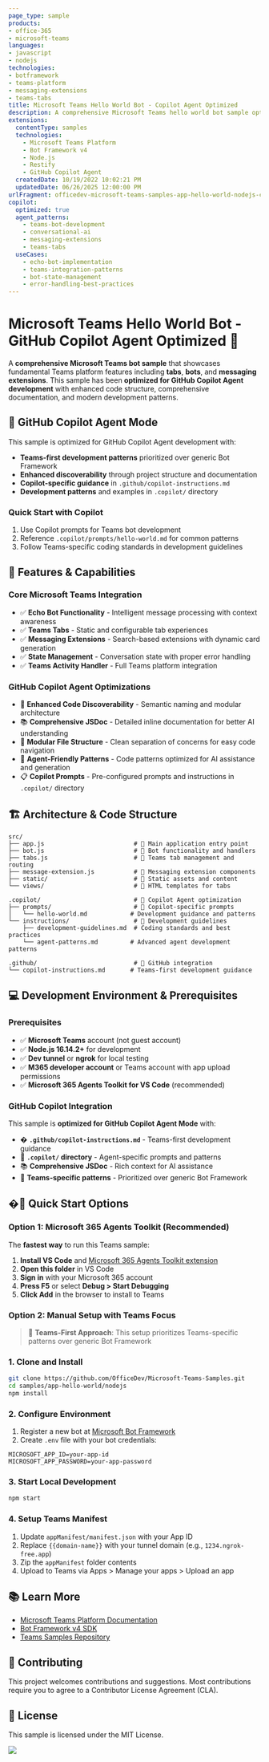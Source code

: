 ```yaml
---
page_type: sample
products:
- office-365
- microsoft-teams
languages:
- javascript
- nodejs
technologies:
- botframework
- teams-platform
- messaging-extensions
- teams-tabs
title: Microsoft Teams Hello World Bot - Copilot Agent Optimized
description: A comprehensive Microsoft Teams hello world bot sample optimized for GitHub Copilot Agent development, featuring advanced bot functionality, tabs, and messaging extensions with modern JavaScript patterns.
extensions:
  contentType: samples
  technologies:
    - Microsoft Teams Platform
    - Bot Framework v4
    - Node.js
    - Restify
    - GitHub Copilot Agent
  createdDate: 10/19/2022 10:02:21 PM
  updatedDate: 06/26/2025 12:00:00 PM
urlFragment: officedev-microsoft-teams-samples-app-hello-world-nodejs-copilot-optimized
copilot:
  optimized: true
  agent_patterns:
    - teams-bot-development
    - conversational-ai
    - messaging-extensions
    - teams-tabs
  useCases:
    - echo-bot-implementation
    - teams-integration-patterns
    - bot-state-management
    - error-handling-best-practices
---
```


# Microsoft Teams Hello World Bot - GitHub Copilot Agent Optimized 🤖

A **comprehensive Microsoft Teams bot sample** that showcases fundamental Teams platform features including **tabs**, **bots**, and **messaging extensions**. This sample has been **optimized for GitHub Copilot Agent development** with enhanced code structure, comprehensive documentation, and modern development patterns.

## 🤖 GitHub Copilot Agent Mode

This sample is optimized for GitHub Copilot Agent development with:

- **Teams-first development patterns** prioritized over generic Bot Framework
- **Enhanced discoverability** through project structure and documentation
- **Copilot-specific guidance** in `.github/copilot-instructions.md`
- **Development patterns** and examples in `.copilot/` directory

### Quick Start with Copilot
1. Use Copilot prompts for Teams bot development
2. Reference `.copilot/prompts/hello-world.md` for common patterns
3. Follow Teams-specific coding standards in development guidelines

## 🚀 Features & Capabilities

### Core Microsoft Teams Integration
- ✅ **Echo Bot Functionality** - Intelligent message processing with context awareness
- ✅ **Teams Tabs** - Static and configurable tab experiences  
- ✅ **Messaging Extensions** - Search-based extensions with dynamic card generation
- ✅ **State Management** - Conversation state with proper error handling
- ✅ **Teams Activity Handler** - Full Teams platform integration

### GitHub Copilot Agent Optimizations
- 🎯 **Enhanced Code Discoverability** - Semantic naming and modular architecture
- 📚 **Comprehensive JSDoc** - Detailed inline documentation for better AI understanding
- 🔧 **Modular File Structure** - Clean separation of concerns for easy code navigation
- 🤖 **Agent-Friendly Patterns** - Code patterns optimized for AI assistance and generation
- 📋 **Copilot Prompts** - Pre-configured prompts and instructions in `.copilot/` directory

## 🏗️ Architecture & Code Structure

```
src/
├── app.js                         # 🚀 Main application entry point
├── bot.js                         # 🤖 Bot functionality and handlers
├── tabs.js                        # 📑 Teams tab management and routing
├── message-extension.js           # 💬 Messaging extension components
├── static/                        # 🎨 Static assets and content
└── views/                         # 📄 HTML templates for tabs

.copilot/                          # 🧠 Copilot Agent optimization
├── prompts/                       # 📝 Copilot-specific prompts
│   └── hello-world.md            # Development guidance and patterns
└── instructions/                  # 📖 Development guidelines
    ├── development-guidelines.md  # Coding standards and best practices
    └── agent-patterns.md         # Advanced agent development patterns

.github/                           # 🔧 GitHub integration
└── copilot-instructions.md       # Teams-first development guidance
```

## 💻 Development Environment & Prerequisites

### Prerequisites
- ✅ **Microsoft Teams** account (not guest account)
- ✅ **Node.js 16.14.2+** for development
- ✅ **Dev tunnel** or **ngrok** for local testing
- ✅ **M365 developer account** or Teams account with app upload permissions
- ✅ **Microsoft 365 Agents Toolkit for VS Code** (recommended)

### GitHub Copilot Integration
This sample is **optimized for GitHub Copilot Agent Mode** with:
- � **`.github/copilot-instructions.md`** - Teams-first development guidance
- 🤖 **`.copilot/` directory** - Agent-specific prompts and patterns
- 📚 **Comprehensive JSDoc** - Rich context for AI assistance
- 🎯 **Teams-specific patterns** - Prioritized over generic Bot Framework

## �🚀 Quick Start Options

### Option 1: Microsoft 365 Agents Toolkit (Recommended)

The **fastest way** to run this Teams sample:

1. **Install VS Code** and [Microsoft 365 Agents Toolkit extension](https://marketplace.visualstudio.com/items?itemName=TeamsDevApp.ms-teams-vscode-extension)
2. **Open this folder** in VS Code
3. **Sign in** with your Microsoft 365 account
4. **Press F5** or select **Debug > Start Debugging**
5. **Click Add** in the browser to install to Teams

### Option 2: Manual Setup with Teams Focus

> 🎯 **Teams-First Approach**: This setup prioritizes Teams-specific patterns over generic Bot Framework

### 1. Clone and Install
```bash
git clone https://github.com/OfficeDev/Microsoft-Teams-Samples.git
cd samples/app-hello-world/nodejs
npm install
```

### 2. Configure Environment
1. Register a new bot at [Microsoft Bot Framework](https://dev.botframework.com/bots/new)
2. Create `.env` file with your bot credentials:
```
MICROSOFT_APP_ID=your-app-id
MICROSOFT_APP_PASSWORD=your-app-password
```

### 3. Start Local Development
```bash
npm start
```

### 4. Setup Teams Manifest
1. Update `appManifest/manifest.json` with your App ID
2. Replace `{{domain-name}}` with your tunnel domain (e.g., `1234.ngrok-free.app`)
3. Zip the `appManifest` folder contents
4. Upload to Teams via Apps > Manage your apps > Upload an app

## 📚 Learn More

- [Microsoft Teams Platform Documentation](https://docs.microsoft.com/microsoftteams/platform/)
- [Bot Framework v4 SDK](https://docs.microsoft.com/azure/bot-service/)
- [Teams Samples Repository](https://github.com/OfficeDev/Microsoft-Teams-Samples)

## 🤝 Contributing

This project welcomes contributions and suggestions. Most contributions require you to agree to a Contributor License Agreement (CLA).

## 📄 License

This sample is licensed under the MIT License.

<img src="https://pnptelemetry.azurewebsites.net/microsoft-teams-samples/samples/app-hello-world-nodejs" />
